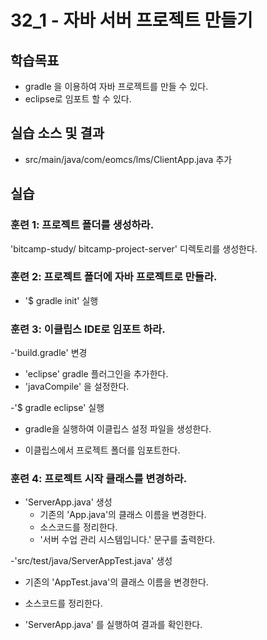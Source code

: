 # 32_1 - 자바 서버 프로젝트 만들기

## 학습목표

- gradle 을 이용하여 자바 프로젝트를 만들 수 있다.
- eclipse로 임포트 할 수 있다.

## 실습 소스 및 결과

- src/main/java/com/eomcs/lms/ClientApp.java 추가

## 실습  

### 훈련 1: 프로젝트 폴더를 생성하라.

'bitcamp-study/ bitcamp-project-server' 디렉토리를 생성한다.


### 훈련 2: 프로젝트 폴더에 자바 프로젝트로 만들라.

- '$ gradle init' 실행


### 훈련 3: 이클립스 IDE로 임포트 하라.

-'build.gradle' 변경
  - 'eclipse' gradle 플러그인을 추가한다.
  - 'javaCompile' 을 설정한다.
  
-'$ gradle eclipse' 실행
  - gradle을 실행하여 이클립스 설정 파일을 생성한다.
  
- 이클립스에서 프로젝트 폴더를 임포트한다.


### 훈련 4: 프로젝트 시작 클래스를 변경하라.

- 'ServerApp.java' 생성
  - 기존의 'App.java'의 클래스 이름을 변경한다.
  - 소스코드를 정리한다.
  - '서버 수업 관리 시스템입니다.' 문구를 출력한다.
  
-'src/test/java/ServerAppTest.java' 생성
  - 기존의 'AppTest.java'의 클래스 이름을 변경한다.
  - 소스코드를 정리한다.
  
- 'ServerApp.java' 를 실행하여 결과를 확인한다. 
